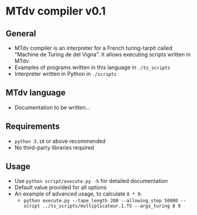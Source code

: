 # MTdv compiler v0.1

## General
* MTdv compiler is an interpreter for a French turing-tarpit called "Machine de Turing de del Vigna". It allows executing scripts written in MTdv
* Examples of programs written in this language in `./ts_scripts`
* Interpreter written in Python in `./scripts`

## MTdv language
* Documentation to be written...

## Requirements
* `python 3.10` or above recommended
* No third-party libraries required

## Usage
* Use `python script/execute.py -h` for detailed documentation
* Default value provided for all options
* An example of advanced usage, to calculate `8 * 9`:
  * `python execute.py --tape_length 200 --allowing_step 50000 --script ../ts_scripts/multiplicateur.1.TS --args_turing 8 9`
